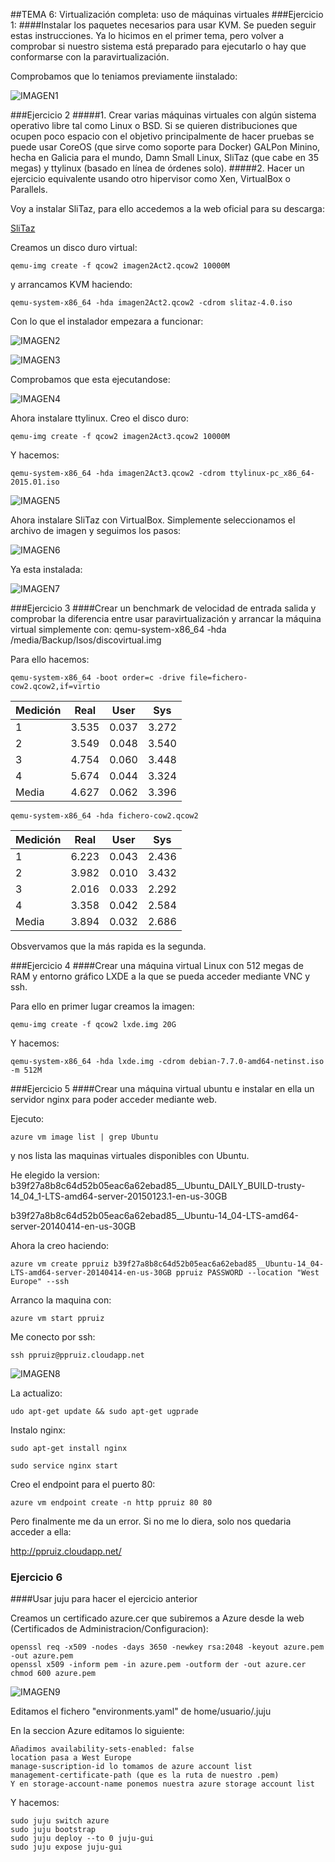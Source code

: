 ##TEMA 6: Virtualización completa: uso de máquinas virtuales
###Ejercicio 1: 
####Instalar los paquetes necesarios para usar KVM. Se pueden seguir estas instrucciones. Ya lo hicimos en el primer tema, pero volver a comprobar si nuestro sistema está preparado para ejecutarlo o hay que conformarse con la paravirtualización.

Comprobamos que lo teniamos previamente iinstalado:

![IMAGEN1](http://i58.tinypic.com/ebef60.jpg)

###Ejercicio 2
#####1. Crear varias máquinas virtuales con algún sistema operativo libre tal como Linux o BSD. Si se quieren distribuciones que ocupen poco espacio con el objetivo principalmente de hacer pruebas se puede usar CoreOS (que sirve como soporte para Docker) GALPon Minino, hecha en Galicia para el mundo, Damn Small Linux, SliTaz (que cabe en 35 megas) y ttylinux (basado en línea de órdenes solo).
#####2. Hacer un ejercicio equivalente usando otro hipervisor como Xen, VirtualBox o Parallels.

Voy a instalar SliTaz, para ello accedemos a la web oficial para su descarga:

[SliTaz](http://http://www.slitaz.org/es/get/#stable)

Creamos un disco duro virtual:

	qemu-img create -f qcow2 imagen2Act2.qcow2 10000M

y arrancamos KVM haciendo:

	qemu-system-x86_64 -hda imagen2Act2.qcow2 -cdrom slitaz-4.0.iso

Con lo que el instalador empezara a funcionar:

![IMAGEN2](http://i62.tinypic.com/r1k1s3.jpg)

![IMAGEN3](http://i58.tinypic.com/116kz8y.jpg)

Comprobamos que esta ejecutandose:

![IMAGEN4](http://i58.tinypic.com/4t92xz.jpg)

Ahora instalare ttylinux. Creo el disco duro:

	qemu-img create -f qcow2 imagen2Act3.qcow2 10000M

Y hacemos:

	qemu-system-x86_64 -hda imagen2Act3.qcow2 -cdrom ttylinux-pc_x86_64-2015.01.iso

![IMAGEN5](http://i61.tinypic.com/2w21nuu.jpg)

Ahora instalare SliTaz con VirtualBox. Simplemente seleccionamos el archivo de imagen y seguimos los pasos:

![IMAGEN6](http://i59.tinypic.com/2ex2bz4.jpg)

Ya esta instalada:

![IMAGEN7](http://i60.tinypic.com/5zk61d.jpg)

###Ejercicio 3
####Crear un benchmark de velocidad de entrada salida y comprobar la diferencia entre usar paravirtualización y arrancar la máquina virtual simplemente con: qemu-system-x86_64 -hda /media/Backup/Isos/discovirtual.img

Para ello hacemos:

	qemu-system-x86_64 -boot order=c -drive file=fichero-cow2.qcow2,if=virtio

|Medición    |Real        |User       |Sys        |
| ---------- | ---------- |---------- |---------- |
| 1          | 3.535      |0.037      |3.272      |
| 2          | 3.549      |0.048      |3.540      |
| 3          | 4.754      |0.060      |3.448      |
| 4          | 5.674      |0.044      |3.324      |
| Media      | 4.627	  |0.062      |3.396      |


	qemu-system-x86_64 -hda fichero-cow2.qcow2

|Medición    |Real        |User       |Sys        |
| ---------- | ---------- |---------- |---------- |
| 1          | 6.223      |0.043      |2.436      |
| 2          | 3.982      |0.010      |3.432    |
| 3          | 2.016      |0.033      |2.292      |
| 4          | 3.358      |0.042      |2.584      |
| Media      | 3.894      |0.032      |2.686      |

Obsvervamos que la más rapida es la segunda.

###Ejercicio 4
####Crear una máquina virtual Linux con 512 megas de RAM y entorno gráfico LXDE a la que se pueda acceder mediante VNC y ssh.

Para ello en primer lugar creamos la imagen:

	qemu-img create -f qcow2 lxde.img 20G

Y hacemos:

	qemu-system-x86_64 -hda lxde.img -cdrom debian-7.7.0-amd64-netinst.iso -m 512M

###Ejercicio 5
####Crear una máquina virtual ubuntu e instalar en ella un servidor nginx para poder acceder mediante web.

Ejecuto:

	azure vm image list | grep Ubuntu 
y nos lista las maquinas virtuales disponibles con Ubuntu.

He elegido la version:
	b39f27a8b8c64d52b05eac6a62ebad85__Ubuntu_DAILY_BUILD-trusty-14_04_1-LTS-amd64-server-20150123.1-en-us-30GB

b39f27a8b8c64d52b05eac6a62ebad85__Ubuntu-14_04-LTS-amd64-server-20140414-en-us-30GB

Ahora la creo haciendo:

	azure vm create ppruiz b39f27a8b8c64d52b05eac6a62ebad85__Ubuntu-14_04-LTS-amd64-server-20140414-en-us-30GB ppruiz PASSWORD --location "West Europe" --ssh

Arranco la maquina con:

	azure vm start ppruiz

Me conecto por ssh:

	ssh ppruiz@ppruiz.cloudapp.net

![IMAGEN8](http://i59.tinypic.com/ohnzmb.jpg)

La actualizo:

	udo apt-get update && sudo apt-get ugprade

Instalo nginx:

	sudo apt-get install nginx

	sudo service nginx start

Creo el endpoint para el puerto 80:

	azure vm endpoint create -n http ppruiz 80 80

Pero finalmente me da un error. Si no me lo diera, solo nos quedaria acceder a ella:

http://ppruiz.cloudapp.net/

### Ejercicio 6
####Usar juju para hacer el ejercicio anterior

Creamos un certificado azure.cer que subiremos a Azure desde la web (Certificados de Administracion/Configuracion):

	openssl req -x509 -nodes -days 3650 -newkey rsa:2048 -keyout azure.pem -out azure.pem
	openssl x509 -inform pem -in azure.pem -outform der -out azure.cer
	chmod 600 azure.pem

![IMAGEN9](http://i61.tinypic.com/2h6a7wp.jpg)

Editamos el fichero "environments.yaml" de home/usuario/.juju

En la seccion Azure editamos lo siguiente:

	Añadimos availability-sets-enabled: false 
    location pasa a West Europe
    manage-suscription-id lo tomamos de azure account list
    management-certificate-path (que es la ruta de nuestro .pem)
    Y en storage-account-name ponemos nuestra azure storage account list

Y hacemos:

	sudo juju switch azure
    sudo juju bootstrap
    sudo juju deploy --to 0 juju-gui
    sudo juju expose juju-gui



